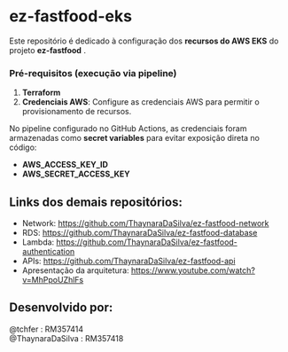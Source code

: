 # ez-fastfood-eks

Este repositório é dedicado à configuração dos **recursos do AWS EKS** do projeto **ez-fastfood** .


### Pré-requisitos (execução via pipeline)
1. **Terraform**
2. **Credenciais AWS**: Configure as credenciais AWS para permitir o provisionamento de recursos.  

No pipeline configurado no GitHub Actions, as credenciais foram armazenadas como **secret variables** para evitar exposição direta no código:  
  - **AWS_ACCESS_KEY_ID**  
  - **AWS_SECRET_ACCESS_KEY**

## Links dos demais repositórios:
- Network: https://github.com/ThaynaraDaSilva/ez-fastfood-network
- RDS: https://github.com/ThaynaraDaSilva/ez-fastfood-database
- Lambda: https://github.com/ThaynaraDaSilva/ez-fastfood-authentication
- APIs: https://github.com/ThaynaraDaSilva/ez-fastfood-api
- Apresentação da arquitetura: https://www.youtube.com/watch?v=MhPpoUZhlFs

## Desenvolvido por:
@tchfer : RM357414<br>
@ThaynaraDaSilva : RM357418<br>
